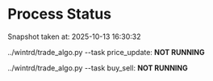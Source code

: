 # Process Status

Snapshot taken at: 2025-10-13 16:30:32

../wintrd/trade_algo.py --task price_update: **NOT RUNNING**

../wintrd/trade_algo.py --task buy_sell: **NOT RUNNING**

